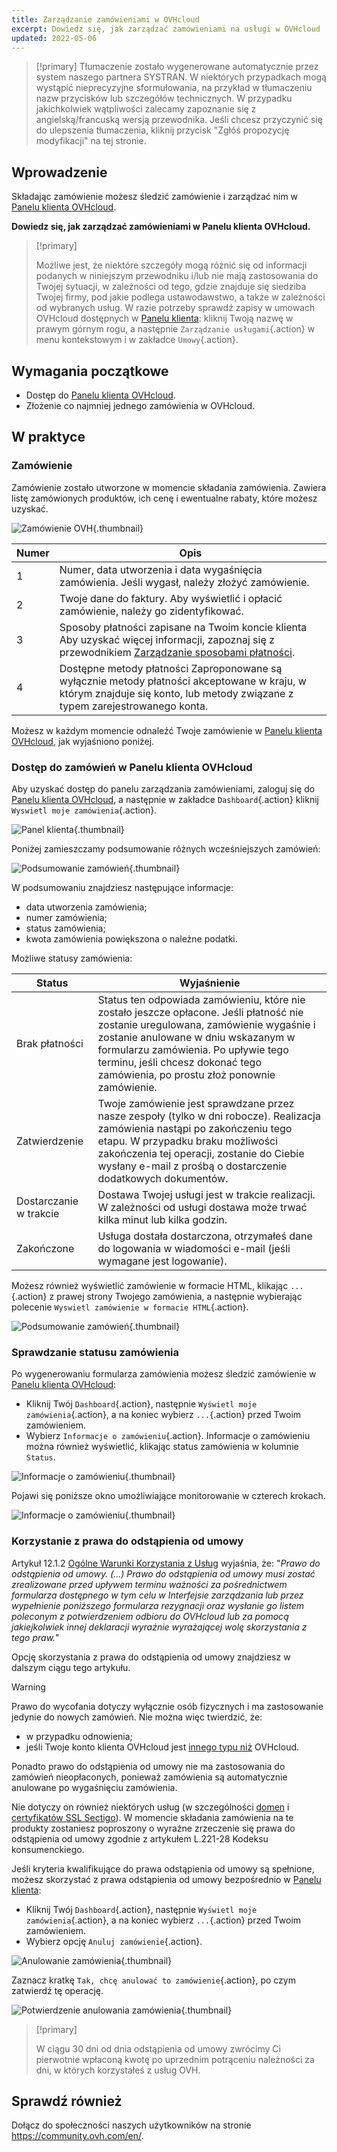 ```yaml
---
title: Zarządzanie zamówieniami w OVHcloud
excerpt: Dowiedz się, jak zarządzać zamówieniami na usługi w OVHcloud
updated: 2022-05-06
---
```


> [!primary]
> Tłumaczenie zostało wygenerowane automatycznie przez system naszego partnera SYSTRAN. W niektórych przypadkach mogą wystąpić nieprecyzyjne sformułowania, na przykład w tłumaczeniu nazw przycisków lub szczegółów technicznych. W przypadku jakichkolwiek wątpliwości zalecamy zapoznanie się z angielską/francuską wersją przewodnika. Jeśli chcesz przyczynić się do ulepszenia tłumaczenia, kliknij przycisk "Zgłóś propozycję modyfikacji" na tej stronie.
>

## Wprowadzenie

Składając zamówienie możesz śledzić zamówienie i zarządzać nim w [Panelu klienta OVHcloud](https://www.ovh.com/auth/?action=gotomanager&from=https://www.ovh.pl/&ovhSubsidiary=pl).

**Dowiedz się, jak zarządzać zamówieniami w Panelu klienta OVHcloud.**

> [!primary]
>
> Możliwe jest, że niektóre szczegóły mogą różnić się od informacji podanych w niniejszym przewodniku i/lub nie mają zastosowania do Twojej sytuacji, w zależności od tego, gdzie znajduje się siedziba Twojej firmy, pod jakie podlega ustawodawstwo, a także w zależności od wybranych usług. W razie potrzeby sprawdź zapisy w umowach OVHcloud dostępnych w [Panelu klienta](https://www.ovh.com/auth/?action=gotomanager&from=https://www.ovh.pl/&ovhSubsidiary=pl)\: kliknij Twoją nazwę w prawym górnym rogu, a następnie `Zarządzanie usługami`{.action} w menu kontekstowym i w zakładce `Umowy`{.action}.
>

## Wymagania początkowe

- Dostęp do [Panelu klienta OVHcloud](https://www.ovh.com/auth/?action=gotomanager&from=https://www.ovh.pl/&ovhSubsidiary=pl).
- Złożenie co najmniej jednego zamówienia w OVHcloud.

## W praktyce

### Zamówienie

Zamówienie zostało utworzone w momencie składania zamówienia. Zawiera listę zamówionych produktów, ich cenę i ewentualne rabaty, które możesz uzyskać.

![Zamówienie OVH](images/order01.png){.thumbnail}

|Numer|Opis|
|---|---|
|1|Numer, data utworzenia i data wygaśnięcia zamówienia. Jeśli wygasł, należy złożyć zamówienie.|
|2|Twoje dane do faktury. Aby wyświetlić i opłacić zamówienie, należy go zidentyfikować.|
|3|Sposoby płatności zapisane na Twoim koncie klienta Aby uzyskać więcej informacji, zapoznaj się z przewodnikiem [Zarządzanie sposobami płatności](/pages/account_and_service_management/managing_billing_payments_and_services/manage-payment-methods).|
|4|Dostępne metody płatności Zaproponowane są wyłącznie metody płatności akceptowane w kraju, w którym znajduje się konto, lub metody związane z typem zarejestrowanego konta.|

Możesz w każdym momencie odnaleźć Twoje zamówienie w [Panelu klienta OVHcloud](https://www.ovh.com/auth/?action=gotomanager&from=https://www.ovh.pl/&ovhSubsidiary=pl), jak wyjaśniono poniżej.

### Dostęp do zamówień w Panelu klienta OVHcloud

Aby uzyskać dostęp do panelu zarządzania zamówieniami, zaloguj się do [Panelu klienta OVHcloud](https://www.ovh.com/auth/?action=gotomanager&from=https://www.ovh.pl/&ovhSubsidiary=pl), a następnie w zakładce `Dashboard`{.action} kliknij `Wyswietl moje zamówienia`{.action}.

![Panel klienta](images/huborders.png){.thumbnail}

Poniżej zamieszczamy podsumowanie różnych wcześniejszych zamówień:

![Podsumowanie zamówień](images/order03.png){.thumbnail}

W podsumowaniu znajdziesz następujące informacje:

- data utworzenia zamówienia;
- numer zamówienia;
- status zamówienia;
- kwota zamówienia powiększona o należne podatki.

Możliwe statusy zamówienia: 

|Status|Wyjaśnienie|
|---|---|
|Brak płatności|Status ten odpowiada zamówieniu, które nie zostało jeszcze opłacone. Jeśli płatność nie zostanie uregulowana, zamówienie wygaśnie i zostanie anulowane w dniu wskazanym w formularzu zamówienia. Po upływie tego terminu, jeśli chcesz dokonać tego zamówienia, po prostu złoż ponownie zamówienie.|
|Zatwierdzenie|Twoje zamówienie jest sprawdzane przez nasze zespoły (tylko w dni robocze). Realizacja zamówienia nastąpi po zakończeniu tego etapu. W przypadku braku możliwości zakończenia tej operacji, zostanie do Ciebie wysłany e-mail z prośbą o dostarczenie dodatkowych dokumentów.|
|Dostarczanie w trakcie|Dostawa Twojej usługi jest w trakcie realizacji. W zależności od usługi dostawa może trwać kilka minut lub kilka godzin.|
|Zakończone|Usługa dostała dostarczona, otrzymałeś dane do logowania w wiadomości e-mail (jeśli wymagane jest logowanie).|

Możesz również wyświetlić zamówienie w formacie HTML, klikając `...`{.action} z prawej strony Twojego zamówienia, a następnie wybierając polecenie `Wyswietl zamówienie w formacie HTML`{.action}.

![Podsumowanie zamówień](images/order04.png){.thumbnail}

### Sprawdzanie statusu zamówienia

Po wygenerowaniu formularza zamówienia możesz śledzić zamówienie w [Panelu klienta OVHcloud](https://www.ovh.com/auth/?action=gotomanager&from=https://www.ovh.pl/&ovhSubsidiary=pl):

* Kliknij Twój `Dashboard`{.action}, następnie `Wyświetl moje zamówienia`{.action}, a na koniec wybierz `...`{.action} przed Twoim zamówieniem.
* Wybierz `Informacje o zamówieniu`{.action}. Informacje o zamówieniu można również wyświetlić, klikając status zamówienia w kolumnie `Status`.

![Informacje o zamówieniu](images/order05b.png){.thumbnail}

Pojawi się poniższe okno umożliwiające monitorowanie w czterech krokach.

![Informacje o zamówieniu](images/order06.png){.thumbnail}

### Korzystanie z prawa do odstąpienia od umowy

Artykuł 12.1.2 [Ogólne Warunki Korzystania z Usług](https://storage.gra.cloud.ovh.net/v1/AUTH_325716a587c64897acbef9a4a4726e38/contracts/ab97c58-contrat_genServices-PL-2.1.pdf) wyjaśnia, że: "*Prawo do odstąpienia od umowy. (...) Prawo do odstąpienia od umowy musi zostać zrealizowane przed upływem terminu ważności za pośrednictwem formularza dostępnego w tym celu w Interfejsie zarządzania lub przez wypełnienie poniższego formularza rezygnacji oraz wysłanie go listem poleconym z potwierdzeniem odbioru do OVHcloud lub za pomocą jakiejkolwiek innej deklaracji wyraźnie wyrażającej wolę skorzystania z tego praw.*"

Opcję skorzystania z prawa do odstąpienia od umowy znajdziesz w dalszym ciągu tego artykułu.

> [!warning]
>
> Prawo do wycofania dotyczy wyłącznie osób fizycznych i ma zastosowanie jedynie do nowych zamówień. Nie można więc twierdzić, że:
>
> - w przypadku odnowienia;
> - jeśli Twoje konto klienta OVHcloud jest [innego typu niż](/pages/account/customer/all_about_username#zmien-typ-konta) OVHcloud.
>
> Ponadto prawo do odstąpienia od umowy nie ma zastosowania do zamówień nieopłaconych, ponieważ zamówienia są automatycznie anulowane po wygaśnięciu zamówienia.
>
> Nie dotyczy on również niektórych usług (w szczególności [domen](https://www.ovhcloud.com/pl/domains/) i [certyfikatów SSL Sectigo](https://www.ovhcloud.com/pl/web-hosting/options/ssl/)). W momencie składania zamówienia na te produkty zostaniesz poproszony o wyraźne zrzeczenie się prawa do odstąpienia od umowy zgodnie z artykułem L.221-28 Kodeksu konsumenckiego.
>

Jeśli kryteria kwalifikujące do prawa odstąpienia od umowy są spełnione, możesz skorzystać z prawa odstąpienia od umowy bezpośrednio w [Panelu klienta](https://www.ovh.com/auth/?action=gotomanager&from=https://www.ovh.pl/&ovhSubsidiary=pl):

* Kliknij Twój `Dashboard`{.action}, następnie `Wyświetl moje zamówienia`{.action}, a na koniec wybierz `...`{.action} przed Twoim zamówieniem.
* Wybierz opcję `Anuluj zamówienie`{.action}.

![Anulowanie zamówienia](images/cancelorder1.png){.thumbnail}

Zaznacz kratkę `Tak, chcę anulować to zamówienie`{.action}, po czym zatwierdź tę operację.

![Potwierdzenie anulowania zamówienia](images/cancelorder2.png){.thumbnail}

> [!primary]
>
> W ciągu 30 dni od dnia odstąpienia od umowy zwrócimy Ci pierwotnie wpłaconą kwotę po uprzednim potrąceniu należności za dni, w których korzystałeś z usług OVH.
>

## Sprawdź również

Dołącz do społeczności naszych użytkowników na stronie <https://community.ovh.com/en/>.
